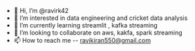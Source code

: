 - 👋 Hi, I’m @ravirk42
- 👀 I’m interested in data engineering and cricket data analysis
- 🌱 I’m currently learning streamlit , kafka streaming
- 💞️ I’m looking to collaborate on aws, kakfa, spark streaming
- 📫 How to reach me -- ravikiran550@gmail.com

<!---
ravirk42/ravirk42 is a ✨ special ✨ repository because its `README.md` (this file) appears on your GitHub profile.
You can click the Preview link to take a look at your changes.
--->
